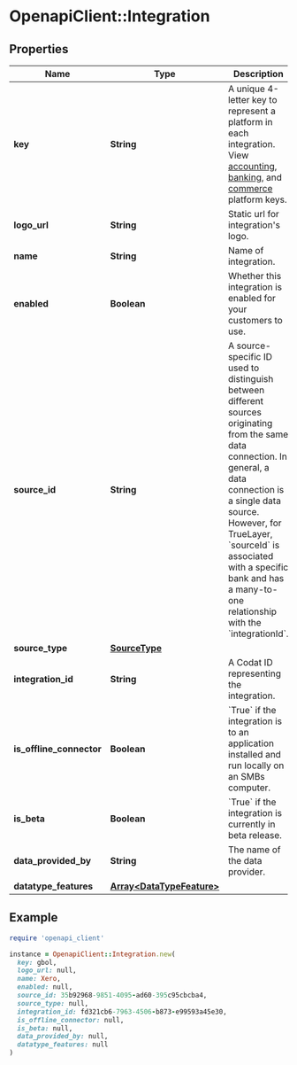 # OpenapiClient::Integration

## Properties

| Name | Type | Description | Notes |
| ---- | ---- | ----------- | ----- |
| **key** | **String** | A unique 4-letter key to represent a platform in each integration. View [accounting](https://docs.codat.io/integrations/accounting/overview#platform-keys), [banking](https://docs.codat.io/integrations/banking/overview#platform-keys), and [commerce](https://docs.codat.io/integrations/commerce/overview#platform-keys) platform keys. |  |
| **logo_url** | **String** | Static url for integration&#39;s logo. |  |
| **name** | **String** | Name of integration. |  |
| **enabled** | **Boolean** | Whether this integration is enabled for your customers to use. |  |
| **source_id** | **String** | A source-specific ID used to distinguish between different sources originating from the same data connection. In general, a data connection is a single data source. However, for TrueLayer, &#x60;sourceId&#x60; is associated with a specific bank and has a many-to-one relationship with the &#x60;integrationId&#x60;. | [optional] |
| **source_type** | [**SourceType**](SourceType.md) |  | [optional] |
| **integration_id** | **String** | A Codat ID representing the integration. | [optional] |
| **is_offline_connector** | **Boolean** | &#x60;True&#x60; if the integration is to an application installed and run locally on an SMBs computer. | [optional] |
| **is_beta** | **Boolean** | &#x60;True&#x60; if the integration is currently in beta release. | [optional] |
| **data_provided_by** | **String** | The name of the data provider. | [optional] |
| **datatype_features** | [**Array&lt;DataTypeFeature&gt;**](DataTypeFeature.md) |  | [optional] |

## Example

```ruby
require 'openapi_client'

instance = OpenapiClient::Integration.new(
  key: gbol,
  logo_url: null,
  name: Xero,
  enabled: null,
  source_id: 35b92968-9851-4095-ad60-395c95cbcba4,
  source_type: null,
  integration_id: fd321cb6-7963-4506-b873-e99593a45e30,
  is_offline_connector: null,
  is_beta: null,
  data_provided_by: null,
  datatype_features: null
)
```

